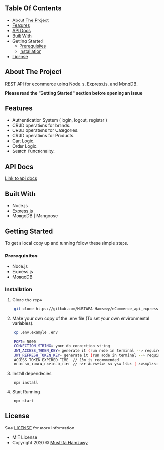<br/>

## Table Of Contents

- [About The Project](#about-the-project)
- [Features](#features)
- [API Docs](#api-docs)
- [Built With](#built-with)
- [Getting Started](#getting-started)
  - [Prerequisites](#prerequisites)
  - [Installation](#installation)
- [License](#license)

## About The Project

REST API for ecommerce using Node.js, Express.js, and MongDB.

<strong>Please read the "Getting Started" section before opening an issue.</strong>

## Features
- Authentication System ( login, logout, register )
- CRUD operations for brands.
- CRUD operations for Categories.
- CRUD operations for Products.
- Cart Logic.
- Order Logic.
- Search Functionality.

## API Docs
<a href="https://documenter.getpostman.com/view/17672386/2s9XxyQsn1#8dad336f-8256-4e8e-bd5a-1d92781df681" target="_blank"> Link to api docs </a>

## Built With

* Node.js
* Express.js
* MongoDB | Mongoose

## Getting Started

To get a local copy up and running follow these simple steps.

### Prerequisites

* Node.js
* Express.js
* MongoDB

### Installation

1. Clone the repo

```sh
    git clone https://github.com/MUSTAFA-Hamzawy/eCommerce_api_express.js.git
```

2. Make your own copy of the .env file (To set your own environmental variables).
```sh
    cp .env.example .env
 
    PORT= 5000
    CONNECTION_STRING= your db connection string
    JWT_ACCESS_TOKEN_KEY= generate it (run node in terminal --> require('crypto').randomBytes(60).toString('hex')
    JWT_REFRESH_TOKEN_KEY= generate it (run node in terminal --> require('crypto').randomBytes(60).toString('hex')
    ACCESS_TOKEN_EXPIRED_TIME  // 15m is recommended
    REFRESH_TOKEN_EXPIRED_TIME // Set duration as you like ( examples: 18h, 2d )
```

3. Install dependecies

```sh
    npm install
```
4. Start Running
```sh
    npm start
```


## License
See [LICENSE](https://github.com/MUSTAFA-Hamzawy/eCommerce_api_express.js/blob/main/LICENSE) for more information.
- MIT License
- Copyright 2020 © [Mustafa Hamzawy](https://github.com/MUSTAFA-Hamzawy)
